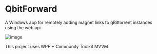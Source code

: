 # QbitForward

A Windows app for remotely adding magnet links to qBittorrent instances using the web api.

![image](https://github.com/user-attachments/assets/0e993ec2-e26e-4f66-81ac-5630e702f31c)


This project uses WPF + Community Toolkit MVVM
